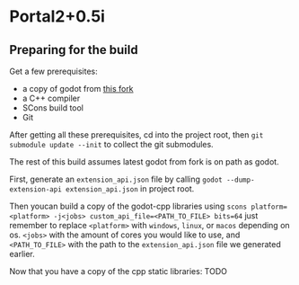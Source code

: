 # Portal2+0.5i

## Preparing for the build

Get a few prerequisites:
- a copy of godot from [this fork](https://github.com/Teapot4195/godot)
- a C++ compiler
- SCons build tool
- Git

After getting all these prerequisites, cd into the project root, then `git submodule update --init` to collect the git submodules.

The rest of this build assumes latest godot from fork is on path as godot.

First, generate an `extension_api.json` file by calling `godot --dump-extension-api extension_api.json` in project root.

Then youcan build a copy of the godot-cpp libraries using `scons platform=<platform> -j<jobs> custom_api_file=<PATH_TO_FILE> bits=64` just remember to replace `<platform>` with `windows`, `linux`, or `macos` depending on os. `<jobs>` with the amount of cores you would like to use, and `<PATH_TO_FILE>` with the path to the `extension_api.json` file we generated earlier.

Now that you have a copy of the cpp static libraries: TODO
